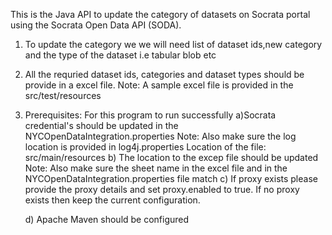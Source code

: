 This is the Java API to update the category of datasets on Socrata portal using the Socrata Open Data API (SODA).
1) To update the category we we will need list of dataset ids,new category and the type of the dataset i.e tabular
   blob etc
   	 
2) All the requried dataset ids, categories and dataset types should be provide in a excel file.
	Note: A sample excel file is provided in the  src/test/resources

3) Prerequisites: For this program to run successfully 
	a)Socrata credential's should be updated in the NYCOpenDataIntegration.properties
		Note: Also make sure the log location is provided in log4j.properties 
				Location of the file: src/main/resources
	b) The location to the excep file should be updated
	 	Note: Also make sure the sheet name in the excel file and in the NYCOpenDataIntegration.properties file
	 		  match
	c) If proxy exists please provide the proxy details and set proxy.enabled to true. If no proxy exists
		then keep the current configuration.
	
	d) Apache Maven should be configured			
	